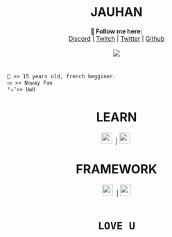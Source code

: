 <h1 align="center">JAUHAN</h1>

<p align="center">
  <b>🖤 Follow me here:</b><br>
  <a href="https://discord.gg/ZyX4rz9ctY">Discord</a> |
  <a href="https://www.twitch.tv/jauhangg">Twitch</a> |
  <a href="https://twitter.com/JauhanGG">Twitter</a> |
  <a href="https://github.com/Jauhan">Github</a>
  <br><br>
  <img src="https://thumbs.gfycat.com/FineSatisfiedHatchetfish-size_restricted.gif"
  <br><br>

#
   ```diff
🤍 >> 15 years old, french begginer.
💤 >> Noway Fan
⁶₆⁷>> UwU
```
#
  
<h1 align="center">LEARN</h1>

<p align="center"> 
  <code><img height="25" src="https://upload.wikimedia.org/wikipedia/commons/thumb/c/c3/Python-logo-notext.svg/768px-Python-logo-notext.svg.png"></code>&nbsp; |
  <code><img height="25" src="https://icons.veryicon.com/png/o/application/designer-icon/sql-5.png"></code>&nbsp; 
</p>

<h1 align="center">FRAMEWORK</h1>

<p align="center"> 
  <code><img height="25" src="https://upload.wikimedia.org/wikipedia/commons/thumb/9/9a/Visual_Studio_Code_1.35_icon.svg/2048px-Visual_Studio_Code_1.35_icon.svg.png"></code>&nbsp; |
  <code><img height="25" src="https://www.sublimehq.com/images/sublime_text.png">
    
<h1 align="center">LOVE U</h1>
